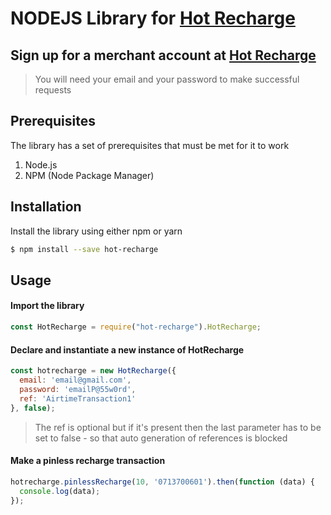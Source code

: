 # NODEJS Library for  [Hot Recharge](https://ssl.hot.co.zw)

## Sign up for a merchant account at [Hot Recharge](https://ssl.hot.co.zw)

> You will need your email and your password to make successful requests

## Prerequisites

The library has a set of prerequisites that must be met for it to work

1. Node.js
2. NPM (Node Package Manager)

## Installation

Install the library using either npm or yarn

```sh
$ npm install --save hot-recharge
```

## Usage

#### Import the library
```javascript
const HotRecharge = require("hot-recharge").HotRecharge;
```

#### Declare and instantiate a new instance of HotRecharge
```javascript
const hotrecharge = new HotRecharge({
  email: 'email@gmail.com',
  password: 'emailP@55w0rd',
  ref: 'AirtimeTransaction1'
}, false);
```

> The ref is optional but if it's present then the last parameter has to be set to false - so that auto generation of references is blocked

#### Make a pinless recharge transaction
```javascript
hotrecharge.pinlessRecharge(10, '0713700601').then(function (data) {
  console.log(data);
});
```